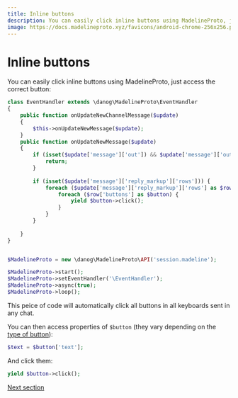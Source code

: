 ```yaml
---
title: Inline buttons
description: You can easily click inline buttons using MadelineProto, just access the correct button:
image: https://docs.madelineproto.xyz/favicons/android-chrome-256x256.png
---
```

# Inline buttons

You can easily click inline buttons using MadelineProto, just access the correct button:

```php
class EventHandler extends \danog\MadelineProto\EventHandler
{
    public function onUpdateNewChannelMessage($update)
    {
        $this->onUpdateNewMessage($update);
    }
    public function onUpdateNewMessage($update)
    {
        if (isset($update['message']['out']) && $update['message']['out']) {
            return;
        }
        
        if (isset($update['message']['reply_markup']['rows'])) {
            foreach ($update['message']['reply_markup']['rows'] as $row) {
                foreach ($row['buttons'] as $button) {
                    yield $button->click();
                }
            }
        }
        
    }
}


$MadelineProto = new \danog\MadelineProto\API('session.madeline');

$MadelineProto->start();
$MadelineProto->setEventHandler('\EventHandler');
$MadelineProto->async(true);
$MadelineProto->loop();
```

This peice of code will automatically click all buttons in all keyboards sent in any chat.

You can then access properties of `$button` (they vary depending on the [type of button](https://docs.madelineproto.xyz/API_docs/types/KeyboardButton.html)):

```php
$text = $button['text'];
```

And click them:

```php
yield $button->click();
```

<a href="https://docs.madelineproto.xyz/docs/SECRET_CHATS.html">Next section</a>
